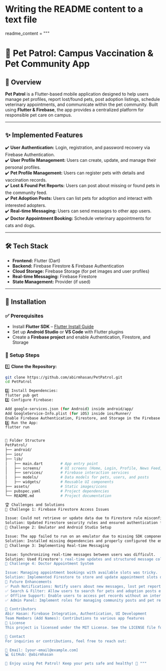 # Writing the README content to a text file

readme_content = """
# 🐾 Pet Patrol: Campus Vaccination & Pet Community App  

## 📌 Overview  
**Pet Patrol** is a Flutter-based mobile application designed to help users manage pet profiles, report lost/found pets, post adoption listings, schedule veterinary appointments, and communicate within the pet community. Built using **Flutter & Firebase**, the app provides a centralized platform for responsible pet care on campus.  

---

## ✨ Implemented Features  

✔️ **User Authentication:** Login, registration, and password recovery via Firebase Authentication.  
✔️ **User Profile Management:** Users can create, update, and manage their personal profiles.  
✔️ **Pet Profile Management:** Users can register pets with details and vaccination records.  
✔️ **Lost & Found Pet Reports:** Users can post about missing or found pets in the community feed.  
✔️ **Pet Adoption Posts:** Users can list pets for adoption and interact with interested adopters.  
✔️ **Real-time Messaging:** Users can send messages to other app users.  
✔️ **Doctor Appointment Booking:** Schedule veterinary appointments for cats and dogs.  

---

## 🛠️ Tech Stack  

- **Frontend:** Flutter (Dart)  
- **Backend:** Firebase Firestore & Firebase Authentication  
- **Cloud Storage:** Firebase Storage (for pet images and user profiles)  
- **Real-time Messaging:** Firebase Firestore  
- **State Management:** Provider (if used)  

---

## 🚀 Installation  

### ✅ Prerequisites  

- Install **Flutter SDK** – [Flutter Install Guide](https://flutter.dev/docs/get-started/install)  
- Set up **Android Studio** or **VS Code** with Flutter plugins  
- Create a **Firebase project** and enable Authentication, Firestore, and Storage  

### 🔧 Setup Steps  

1️⃣ **Clone the Repository:**  

```sh
git clone https://github.com/abirmhasan/PetPatrol.git
cd PetPatrol

2️⃣ Install Dependencies:
flutter pub get
3️⃣ Configure Firebase:

Add google-services.json (for Android) inside android/app/
Add GoogleService-Info.plist (for iOS) inside ios/Runner/
Enable Firebase Authentication, Firestore, and Storage in the Firebase Console
4️⃣ Run the App:
flutter run


📁 Folder Structure
PetPatrol/
├── android/             
├── ios/                
├── lib/                 
│   ├── main.dart        # App entry point
│   ├── screens/         # UI screens (Home, Login, Profile, News Feed, Messaging, etc.)
│   ├── services/        # Firebase interaction services
│   ├── models/          # Data models for pets, users, and posts
│   ├── widgets/         # Reusable UI components
├── assets/              # Static images/icons
├── pubspec.yaml         # Project dependencies
└── README.md            # Project documentation

🏆 Challenges and Solutions
🔹 Challenge 1: Firebase Firestore Access Issues

Issue: Could not retrieve or update data due to Firestore rule misconfigurations.
Solution: Updated Firestore security rules and ensured authentication for proper access.
🔹 Challenge 2: Emulator and Android Studio Setup

Issue: The app failed to run on an emulator due to missing SDK components.
Solution: Installed missing dependencies and properly configured the emulator settings.
🔹 Challenge 3: Implementing Real-time Messaging

Issue: Synchronizing real-time messages between users was difficult.
Solution: Used Firestore's real-time updates and structured message collections properly.
🔹 Challenge 4: Doctor Appointment System

Issue: Managing appointment bookings with available slots was tricky.
Solution: Implemented Firestore to store and update appointment slots dynamically.
🎯 Future Enhancements
✅ Push Notifications: Notify users about new messages, lost pet reports, and adoption posts.
✅ Search & Filter: Allow users to search for pets and adoption posts efficiently.
✅ Offline Support: Enable users to access pet records without an internet connection.
✅ Admin Panel: Implement roles for managing community posts and pet records.

👥 Contributors
Abir Hasan: Firebase Integration, Authentication, UI Development
Team Members (Add Names): Contributions to various app features
📜 License
This project is licensed under the MIT License. See the LICENSE file for details.

📩 Contact
For inquiries or contributions, feel free to reach out:

📧 Email: [your-email@example.com]
💻 GitHub: @abirmhasan

🚀 Enjoy using Pet Patrol! Keep your pets safe and healthy! 🐾 """
